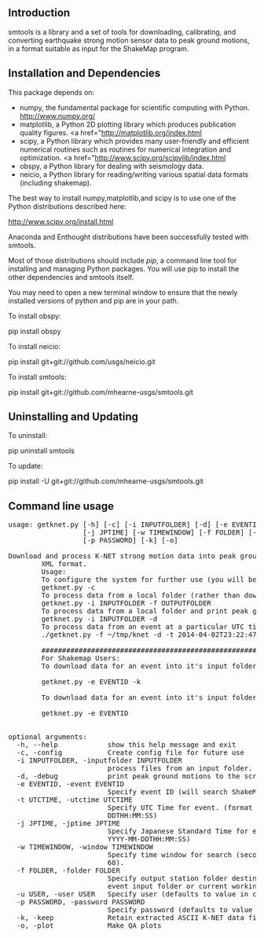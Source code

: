 Introduction
------------

smtools is a library and a set of tools for downloading, calibrating, and converting earthquake strong motion
sensor data to peak ground motions, in a format suitable as input for the ShakeMap program.

Installation and Dependencies
-----------------------------

This package depends on:
 * numpy, the fundamental package for scientific computing with Python. <a href="http://www.numpy.org/">http://www.numpy.org/</a>  
 * matplotlib, a Python 2D plotting library which produces publication quality figures. <a href="<a href="http://matplotlib.org/index.html">http://matplotlib.org/index.html</a>
 * scipy, a Python library which provides many user-friendly and efficient numerical routines such as routines for numerical integration and optimization. <a href="<a href="http://www.scipy.org/scipylib/index.html">http://www.scipy.org/scipylib/index.html</a>
 * obspy, a Python library for dealing with seismology data.
 * neicio, a Python library for reading/writing various spatial data formats (including shakemap). 

The best way to install numpy,matplotlib,and scipy is to use one of the Python distributions described here:

<a href="http://www.scipy.org/install.html">http://www.scipy.org/install.html</a>

Anaconda and Enthought distributions have been successfully tested with smtools.

Most of those distributions should include <em>pip</em>, a command line tool for installing and 
managing Python packages.  You will use pip to install the other dependencies and smtools itself.  
 
You may need to open a new terminal window to ensure that the newly installed versions of python and pip
are in your path.

To install obspy:

pip install obspy

To install neicio:

pip install git+git://github.com/usgs/neicio.git

To install smtools:

pip install git+git://github.com/mhearne-usgs/smtools.git

Uninstalling and Updating
-------------------------

To uninstall:

pip uninstall smtools

To update:

pip install -U git+git://github.com/mhearne-usgs/smtools.git

Command line usage
------------------

<pre>
usage: getknet.py [-h] [-c] [-i INPUTFOLDER] [-d] [-e EVENTID] [-t UTCTIME]
                  [-j JPTIME] [-w TIMEWINDOW] [-f FOLDER] [-u USER]
                  [-p PASSWORD] [-k] [-o]

Download and process K-NET strong motion data into peak ground motion values, and output in an
        XML format.
        Usage:
        To configure the system for further use (you will be prompted for KNET username/password, and ShakeMap home):
        getknet.py -c
        To process data from a local folder (rather than downloading from K-NET):
        getknet.py -i INPUTFOLDER -f OUTPUTFOLDER
        To process data from a local folder and print peak ground motions to the screen:
        getknet.py -i INPUTFOLDER -d
        To process data from an event at a particular UTC time, with a 75 second search window:
        ./getknet.py -f ~/tmp/knet -d -t 2014-04-02T23:22:47 -k -w 60

        ###############################################################
        For Shakemap Users:
        To download data for an event into it's input folder, while retaining the raw data:
        
        getknet.py -e EVENTID -k
        
        To download data for an event into it's input folder, while deleting the raw data:
        
        getknet.py -e EVENTID
        

optional arguments:
  -h, --help            show this help message and exit
  -c, -config           Create config file for future use
  -i INPUTFOLDER, -inputfolder INPUTFOLDER
                        process files from an input folder.
  -d, -debug            print peak ground motions to the screen for debugging.
  -e EVENTID, -event EVENTID
                        Specify event ID (will search ShakeMap data directory.
  -t UTCTIME, -utctime UTCTIME
                        Specify UTC Time for event. (format YYYY-MM-
                        DDTHH:MM:SS)
  -j JPTIME, -jptime JPTIME
                        Specify Japanese Standard Time for event. (format
                        YYYY-MM-DDTHH:MM:SS)
  -w TIMEWINDOW, -window TIMEWINDOW
                        Specify time window for search (seconds) (default:
                        60).
  -f FOLDER, -folder FOLDER
                        Specify output station folder destination (defaults to
                        event input folder or current working directory)
  -u USER, -user USER   Specify user (defaults to value in config)
  -p PASSWORD, -password PASSWORD
                        Specify password (defaults to value in config)
  -k, -keep             Retain extracted ASCII K-NET data files
  -o, -plot             Make QA plots
</pre>

